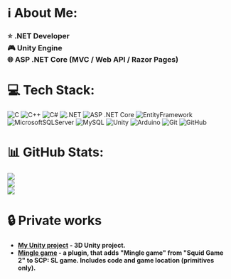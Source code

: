 # ℹ About Me:
<h3>⭐ .NET Developer<br>🎮 Unity Engine<br>🌐 ASP .NET Core (MVC / Web API / Razor Pages)</h3>

# 💻 Tech Stack:
![C](https://img.shields.io/badge/c-%2300599C.svg?style=for-the-badge&logo=c&logoColor=white)
![C++](https://img.shields.io/badge/c++-%2300599C.svg?style=for-the-badge&logo=c%2B%2B&logoColor=white)
![C#](https://img.shields.io/badge/c%23-%23239120.svg?style=for-the-badge&logo=c&logoColor=white)
![.NET](https://img.shields.io/badge/.NET-5C2D91?style=for-the-badge&logo=.net&logoColor=white)
![ASP .NET Core](https://img.shields.io/badge/ASP%20.NET%20Core-5C2D91?style=for-the-badge&logo=.net&logoColor=white)
![EntityFramework](https://img.shields.io/badge/Entity%20Framework-5C2D91?style=for-the-badge)
![MicrosoftSQLServer](https://img.shields.io/badge/Microsoft%20SQL%20Server-CC2927?style=for-the-badge&logo=microsoft%20sql%20server&logoColor=white)
![MySQL](https://img.shields.io/badge/mysql-4479A1.svg?style=for-the-badge&logo=mysql&logoColor=white)
![Unity](https://img.shields.io/badge/unity-%23000000.svg?style=for-the-badge&logo=unity&logoColor=white)
![Arduino](https://img.shields.io/badge/-Arduino-00979D?style=for-the-badge&logo=Arduino&logoColor=white)
![Git](https://img.shields.io/badge/git-%23F05033.svg?style=for-the-badge&logo=git&logoColor=white)
![GitHub](https://img.shields.io/badge/github-%23121011.svg?style=for-the-badge&logo=github&logoColor=white)

# 📊 GitHub Stats:
![](https://github-readme-stats.vercel.app/api?username=Bavizer&theme=radical&hide_border=false&include_all_commits=true&count_private=false)<br/>
![](https://nirzak-streak-stats.vercel.app/?user=Bavizer&theme=radical&hide_border=false)<br/>
![](https://github-readme-stats.vercel.app/api/top-langs/?username=Bavizer&theme=radical&hide_border=false&include_all_commits=true&count_private=false&layout=compact)

# 🔒 Private works
- **[My Unity project](https://youtu.be/u7kcoOwWY0Y) - 3D Unity project.**
- **[Mingle game](https://youtu.be/8IksiLnI9GY) - a plugin, that adds "Mingle game" from "Squid Game 2" to SCP: SL game. Includes code and game location (primitives only).**

